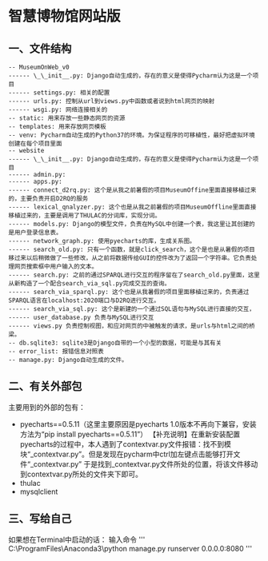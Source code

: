 # 智慧博物馆网站版
## 一、文件结构
```
-- MuseumOnWeb_v0
------ \_\_init__.py: Django自动生成的，存在的意义是使得Pycharm认为这是一个项目
------ settings.py: 相关的配置
------ urls.py: 控制从url到views.py中函数或者说到html网页的映射
------ wsgi.py: 网络连接相关的
-- static: 用来存放一些静态网页的资源
-- templates: 用来存放网页模板
-- venv: Pycharm自动生成的Python37的环境。为保证程序的可移植性，最好把虚拟环境创建在每个项目里面
-- website
------ \_\_init__.py: Django自动生成的，存在的意义是使得Pycharm认为这是一个项目
------ admin.py:
------ apps.py:
------ connect_d2rq.py: 这个是从我之前暑假的项目MuseumOffine里面直接移植过来的，主要负责开启D2RQ的服务
------ lexical_qnalyzer.py: 这个也是从我之前暑假的项目MuseumOffline里面直接移植过来的，主要是调用了THULAC的分词库，实现分词。
------ models.py: Django的模型文件，负责在MySQL中创建一个表，我这里让其创建的是用户登录信息表。
------ network_graph.py: 使用pyecharts的库，生成关系图。
------ search_old.py: 只有一个函数，就是click_search，这个是也是从暑假的项目移过来以后稍微做了一些修改，从之前将数据传给GUI的控件改为了返回一个字符串。它负责处理网页搜索框中用户输入的文本。
------ search.py: 之前的通过SPARQL进行交互的程序留在了search_old.py里面，这里从新构造了一个配合search_via_sql.py完成交互的查询。
------ search_via_sparql.py: 这个也是从我暑假的项目里面移植过来的，负责通过SPARQL语言在localhost:2020端口与D2RQ进行交互。
------ search_via_sql.py: 这个是新建的一个通过SQL语句与MySQL进行直接的交互，
------ user_database.py 负责与MySQL进行交互
------ views.py 负责控制视图，和应对网页的中被触发的请求，是urls与html之间的桥梁。
-- db.sqlite3: sqlite3是Django自带的一个小型的数据，可能是与其有关
-- error_list: 报错信息对照表
-- manage.py: Django自动生成的文件。
```
## 二、有关外部包
主要用到的外部的包有：
- pyecharts==0.5.11（这里主要原因是pyecharts 1.0版本不再向下兼容，安装方法为“pip install pyecharts==0.5.11”）
【补充说明】在重新安装配置pyecharts的过程中，本人遇到了contextvar.py文件报错：找不到模块“_contextvar.py”。但是发现在pycharm中ctrl加左键点击能够打开文件“_contextvar.py”
于是找到_contextvar.py文件所处的位置，将该文件移动到contextvar.py所处的文件夹下即可。
- thulac
- mysqlclient

## 三、写给自己
如果想在Terminal中启动的话：
输入命令 
'''
C:\ProgramFiles\Anaconda3\python manage.py runserver 0.0.0.0:8080
'''

